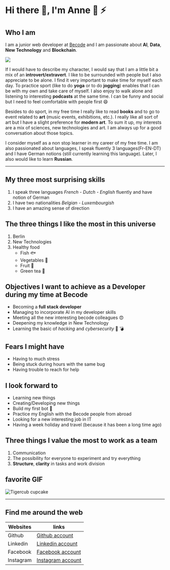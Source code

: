 # Hi there 👋, I'm Anne :tiger: :zap:


## Who I am 

I am a junior web developer at [Becode](https://becode.org/) and I am passionate about **AI**, **Data**, **New Technology** and **Blockchain**. 

![](https://thumbs.gfycat.com/BronzeEnchantedHyracotherium-size_restricted.gif)

If I would have to describe my character, I would say that I am a little bit a mix of an **introvert/extravert**. I like to be surrounded with people but I also appreciate to be alone. I find it very important to make time for myself each day. To practice sport (like to do **yoga** or to do **jogging**) enables that I can be with my own and take care of myself. I also enjoy to walk alone and listening to interesting **podcasts** at the same time. 
I can be funny and social but I need to feel comfortable with people first  :smile:


Besides to do sport, in my free time I really like to read **books** and to go to event related to **art** (music events, exhibitions, etc.). I really like all sort of art but I have a slight preference for **modern art**. To sum it up, my interests are a mix of sciences, new technologies and art. I am always up for a good conversation about those topics.


I consider myself as a non stop learner in my career of my free time. I am also passionated about languages, I speak fluently 3 languages(Fr-EN-DT) and I have German notions (still currently learning this language). Later, I also would like to learn **Russian**. 

----------------------------------------------------------------------------------------------

## My three most surprising skills
1. I speak three languages *French - Dutch - English* fluently and have notion of German
2. I have two nationalities *Belgian - Luxembourgish*
3. I have an amazing sense of direction 


## The three things I like the most in this universe 
1. Berlin
2. New Technologies
3. Healthy food
    + Fish :fish:
    + Vegetables :broccoli:
    + Fruit :banana:
    + Green tea :tea:


## Objectives I want to achieve as a Developer during my time at Becode
* Becoming a **full stack developer**
* Managing to incorporate AI in my developer skills
* Meeting all the new interesting becode colleagues :heart_eyes:
* Deepening my knowledge in New Technology
* Learning the basic of *hacking* and *cybersecurity* :space_invader: :bomb:



## Fears I might have 
* Having to much stress
* Being stuck during hours with the same bug
* Having trouble to reach for help


## I look forward to 
* Learning new things
* Creating/Developing new things
* Build my first bot :robot:
* Practice my English with the Becode people from abroad
* Looking for a new interesting job in IT
* Having a week holiday and travel (because it has been a long time ago)


## Three things I value the most to work as a team
1. Communication
2. The possibility for everyone to experiment and try everything
3. **Structure**, **clarity** in tasks and work division



## favorite GIF
![Tigercub cupcake](https://i.pinimg.com/originals/ee/69/a1/ee69a14ad008f2105272b4850cc901ed.gif)


----------------------------------------------------------------------------------------------

## Find me around the web 

| Websites | links |
| ------ | ------ |
| Github | [Github account](https://github.com/annejungers) |
| Linkedin | [Linkedin account](https://www.linkedin.com/in/anne-jungers-b4a09968/) |
| Facebook | [Facebook account](https://www.facebook.com/anne.jungers/) |
| Instagram | [Instagram account](https://www.instagram.com/anne.jungers/) |




<!--
**annejungers/annejungers** is a ✨ _special_ ✨ repository because its `README.md` (this file) appears on your GitHub profile.

Here are some ideas to get you started:

- 🔭 I’m currently working on ...
- 🌱 I’m currently learning ...
- 👯 I’m looking to collaborate on ...
- 🤔 I’m looking for help with ...
- 💬 Ask me about ...
- 📫 How to reach me: ...
- 😄 Pronouns: ...
- ⚡ Fun fact: ...
-->
